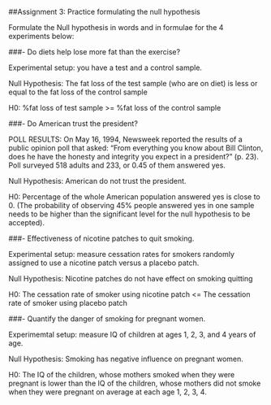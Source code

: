 ##Assignment 3: Practice formulating the null hypothesis 

Formulate the Null hypothesis in words and in formulae for the 4 experiments below:

###- Do diets help lose more fat than the exercise? 

Experimental setup: you have a test and a control sample.

Null Hypothesis: The fat loss of the test sample (who are on diet) is less or equal to the fat loss of the control sample

H0: %fat loss of test sample >= %fat loss of the control sample

###- Do American trust the president?

POLL RESULTS: On May 16, 1994, Newsweek reported the results of a public opinion poll that asked: “From everything you know about Bill Clinton, does he have the honesty and integrity you expect in a president?” (p. 23).
Poll surveyed 518 adults and 233, or 0.45 of them answered yes.

Null Hypothesis: American do not trust the president.

H0: Percentage of the whole American population answered yes is close to 0.
(The probability of observing 45% people answered yes in one sample needs to be higher than the significant level for the null hypothesis to be accepted).

###- Effectiveness of nicotine patches to quit smoking. 

Experimental setup: measure cessation rates for smokers randomly assigned to use a nicotine patch versus a placebo patch.

Null Hypothesis: Nicotine patches do not have effect on smoking quitting

H0: The cessation rate of smoker using nicotine patch <= The cessation rate of smoker using placebo patch

###- Quantify the danger of smoking for pregnant women. 

Experimemtal setup: measure IQ of children at ages 1, 2, 3, and 4 years of age.

Null Hypothesis: Smoking has negative influence on pregnant women.

H0: The IQ of the children, whose mothers smoked when they were pregnant is lower than the IQ of the children, whose mothers did not smoke when they were pregnant on average at each age 1, 2, 3, 4.

